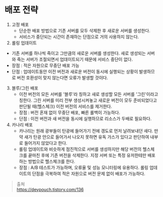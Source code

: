 # 배포 전략
1. 고정 배포
   - 단순한 배포 방법으로 기존 서버를 모두 삭제한 후 새로운 서버를 생성한다.
   - 서비스가 중단되는 시간이 존재하는 단점으로 거의 사용하지 않는다.
2. 롤링 업데이트 
  - 기존 서버를 하나씩 죽이고 그만큼의 새로운 서버를 생성한다. 새로 생성되는 서버와 죽는 서버가 조절되면서 업데이트되기 때문에 서비스 중단이 없다.
  - 장점 : 적은 자원으로 무중단 배포 가능
  - 단점 : 업데이트동안 이전 버전과 새로운 버전이 동시에 실행되는 상황이 발생하므로 버전 호환성이 맞지 않는다면 오류가 발생할 것이다.
3. 블루/그린 배포
   - 이전 버전의 모든 서버를 '블루'라 칭하고 새로 생성할 모든 서버를 '그린'이라고 칭한다. 그린 서버를 미리 전부 생성시켜놓고 새로운 버전이 모두 준비되었다고 판단될 때(헬스체크) 이전 버전의 서비스를 제거한다.
   - 장점 : 버전 혼재 없이 무중단 배포, 빠른 롤백이 가능하다.
   - 단점 : 이전 버전과 새 버전을 동시에 실행하므로 리소스가 두배로 필요하다.
4. 카나리 배포
   - 카나리는 원래 광부들이 탄광에 들어가기 전에 갱도로 먼저 날려보내던 새다. 만약 새가 탄광 안으로 들어가서 나오지 못하면 유독 가스가 있다고 판단하여 내부로 들어가지 않았다고 한다. 
   - 롤링 업데이트와 비슷하게 점진적으로 서버를 생성하지만 해당 버전의 헬스체크를 끝마친 후에 기존 버전을 삭제한다. 지정 서버 또는 특정 유저한테만 배포하는 방법으로 헬스체크를 한다.
   - 장점 : A/B 테스트가 가능하며, 오류율 및 성능 모니터링에 유용하다. 롤링 업데이트의 단점을 극복하여 적은 자원으로 버전 문제 없이 배포가 가능하다.

> 출처  
> https://devpouch.tistory.com/136  